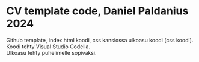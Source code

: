 # CV template code, Daniel Paldanius 2024

Github template, index.html koodi, css kansiossa ulkoasu koodi (css koodi). <br>
Koodi tehty Visual Studio Codella. <br>
Ulkoasu tehty puhelimelle sopivaksi.

